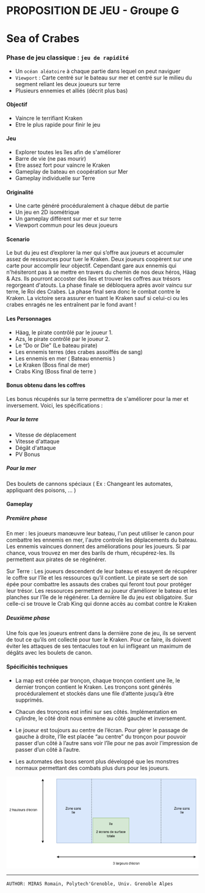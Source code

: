 # PROPOSITION DE JEU - Groupe G

# Sea of Crabes

### Phase de jeu classique : `jeu de rapidité`
- Un `océan aléatoire` à chaque partie dans lequel on peut naviguer
- `Viewport` : Carte centré sur le bateau sur mer et centré sur le milieu du segment reliant les deux joueurs sur terre
- Plusieurs ennemies et alliés (décrit plus bas)

#### Objectif    
- Vaincre le terrifiant Kraken
- Etre le plus rapide pour finir le jeu

#### Jeu
- Explorer toutes les îles afin de s'améliorer
- Barre de vie (ne pas mourir)  
- Etre assez fort pour vaincre le Kraken
- Gameplay de bateau en coopération sur Mer
- Gameplay individuelle sur Terre
#### Originalité       
- Une carte généré procéduralement à chaque début de partie
- Un jeu en 2D isométrique
- Un gameplay différent sur mer et sur terre
- Viewport commun pour les deux joueurs

#### Scenario

Le but du jeu est d’explorer la mer qui s’offre aux joueurs et accumuler assez de ressources pour tuer le Kraken. Deux joueurs coopèrent sur une carte pour accomplir leur objectif. Cependant gare aux ennemis qui n'hésiteront pas à se mettre en travers du chemin de nos deux héros, Häag & Azs. Ils pourront accoster des îles et trouver les coffres aux trésors regorgeant d'atouts. La phase finale se débloquera après avoir vaincu sur terre, le Roi des Crabes. La phase final sera donc le combat contre le Kraken. La victoire sera assurer en tuant le Kraken sauf si celui-ci ou les crabes enragés ne les entraînent par le fond avant !

#### Les Personnages

- Häag, le pirate contrôlé par le joueur 1.
- Azs, le pirate contrôlé par le joueur 2.
- Le “Do or Die” (Le bateau pirate)
- Les ennemis terres (des crabes assoiffés de sang)
- Les ennemis en mer ( Bateau ennemis )
- Le Kraken (Boss final de mer)
- Crabs King (Boss final de terre )  

#### Bonus obtenu dans les coffres

Les bonus récupérés sur la terre permettra de s'améliorer pour la mer et inversement. Voici, les spécifications : 
##### Pour la terre

- Vitesse de déplacement
- Vitesse d'attaque
- Dégât d'attaque
- PV Bonus

##### Pour la mer

Des boulets de cannons spéciaux ( Ex : Changeant les automates, appliquant des poisons, ... )

#### Gameplay

##### Première phase

En mer : les joueurs manœuvre leur bateau, l'un peut utiliser le canon pour combattre les ennemis en mer, l'autre controle les déplacements du bateau. Les ennemis vaincues donnent des améliorations pour les joueurs. Si par chance, vous trouvez en mer des barils de rhum, récupérez-les. Ils permettent aux pirates de se régénérer.

Sur Terre : Les joueurs descendent de leur bateau et essayent de récupérer le coffre sur l’île et les ressources qu’il contient. Le pirate se sert de son épée pour combattre les assauts des crabes qui feront tout pour protéger leur trésor. Les ressources permettent au joueur d’améliorer le bateau et les planches sur l’île de le régénérer. La dernière île du jeu est obligatoire. Sur celle-ci se trouve le Crab King qui donne accès au combat contre le Kraken

##### Deuxième phase 

Une fois que les joueurs entrent dans la dernière zone de jeu, ils se servent de tout ce qu’ils ont collecté pour tuer le Kraken. Pour ce faire, ils doivent éviter les attaques de ses tentacules tout en lui infligeant un maximum de dégâts avec les boulets de canon.


#### Spécificités techniques
- La map est créée par tronçon, chaque tronçon contient une île, le dernier tronçon contient le Kraken. Les tronçons sont générés procéduralement et stockés dans une file d’attente jusqu’à être supprimés.

- Chacun des tronçons est infini sur ses côtés. Implémentation en cylindre, le côté droit nous emmène au côté gauche et inversement.

- Le joueur est toujours au centre de l’écran. Pour gérer le passage de gauche à droite, l’île est placée “au centre” du tronçon pour pouvoir passer d’un côté à l’autre sans voir l’île pour ne pas avoir l’impression de passer d’un côté à l’autre.

- Les automates des boss seront plus développé que les monstres normaux permettant des combats plus durs pour les joueurs.

![Texte alternatif](/images-md/Representation_troncon.drawio.png "Schema de Vue")


---
    AUTHOR: MIRAS Romain, Polytech'Grenoble, Univ. Grenoble Alpes 



